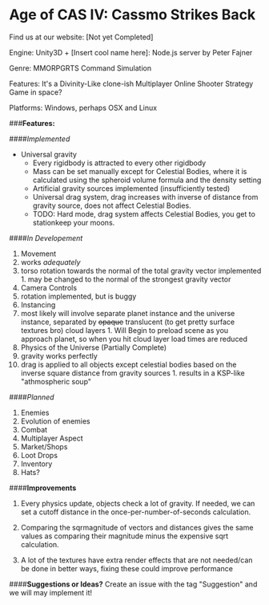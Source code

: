 Age of CAS IV: Cassmo Strikes Back
====================

Find us at our website: [Not yet Completed]

Engine: Unity3D + [Insert cool name here]: Node.js server by Peter Fajner 

Genre: MMORPGRTS Command Simulation

Features: It's a Divinity-Like clone-ish Multiplayer Online Shooter Strategy Game in space?

Platforms: Windows, perhaps OSX and Linux

###**Features:**

####*Implemented*
- Universal gravity
  - Every rigidbody is attracted to every other rigidbody
  - Mass can be set manually except for Celestial Bodies, where it is calculated using the spheroid volume formula and the density setting
  - Artificial gravity sources implemented (insufficiently tested)
  - Universal drag system, drag increases with inverse of distance from gravity source, does not affect Celestial Bodies.
  - TODO: Hard mode, drag system affects Celestial Bodies, you get to stationkeep your moons.
  
####*In Developement*
1. Movement
  1. works *adequately*
  2. torso rotation towards the normal of the total gravity vector implemented
    1. may be changed to the normal of the strongest gravity vector
2. Camera Controls
  1. rotation implemented, but is buggy
3. Instancing
  1. most likely will involve separate planet instance and the universe instance, separated by ~~opaque~~ translucent (to get pretty surface textures bro) cloud layers
    1. Will Begin to preload scene as you approach planet, so when you hit cloud layer load times are reduced
4. Physics of the Universe (Partially Complete)
  1. gravity works perfectly
  2. drag is applied to all objects except celestial bodies based on the inverse square distance from gravity sources
    1. results in a KSP-like "athmospheric soup"

####*Planned*
1. Enemies
2. Evolution of enemies 
3. Combat
4. Multiplayer Aspect
5. Market/Shops
6. Loot Drops
7. Inventory
8. Hats?

####**Improvements**
1. Every physics update, objects check a lot of gravity. If needed, we can set a cutoff distance in the once-per-number-of-seconds calculation. 

2. Comparing the sqrmagnitude of vectors and distances gives the same values as comparing their magnitude minus the expensive sqrt calculation.

3. A lot of the textures have extra render effects that are not needed/can be done in better ways, fixing these could improve performance

####**Suggestions or Ideas?**
Create an issue with the tag "Suggestion" and we will may implement it!
